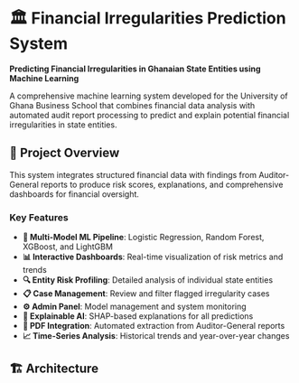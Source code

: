 # 🏛️ Financial Irregularities Prediction System

**Predicting Financial Irregularities in Ghanaian State Entities using Machine Learning**

A comprehensive machine learning system developed for the University of Ghana Business School that combines financial data analysis with automated audit report processing to predict and explain potential financial irregularities in state entities.

## 🎯 Project Overview

This system integrates structured financial data with findings from Auditor-General reports to produce risk scores, explanations, and comprehensive dashboards for financial oversight.

### Key Features

- **🤖 Multi-Model ML Pipeline**: Logistic Regression, Random Forest, XGBoost, and LightGBM
- **📊 Interactive Dashboards**: Real-time visualization of risk metrics and trends  
- **🔍 Entity Risk Profiling**: Detailed analysis of individual state entities
- **📋 Case Management**: Review and filter flagged irregularity cases
- **⚙️ Admin Panel**: Model management and system monitoring
- **🧠 Explainable AI**: SHAP-based explanations for all predictions
- **📄 PDF Integration**: Automated extraction from Auditor-General reports
- **📈 Time-Series Analysis**: Historical trends and year-over-year changes

## 🏗️ Architecture


